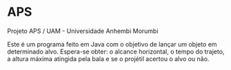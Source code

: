 # APS
Projeto APS / UAM - Universidade Anhembi Morumbi

Este é um programa feito em Java com o objetivo de lançar um objeto em determinado alvo.
Espera-se obter: o alcance horizontal, o tempo do trajeto, a altura máxima atingida pela bala e se o projétil acertou o alvo ou não.
